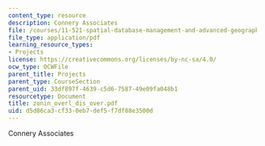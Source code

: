 ```yaml
---
content_type: resource
description: Connery Associates
file: /courses/11-521-spatial-database-management-and-advanced-geographic-information-systems-spring-2003/d5d86ca3cf330eb7def5f7df88e3500d_zonin_overl_dis_over.pdf
file_type: application/pdf
learning_resource_types:
- Projects
license: https://creativecommons.org/licenses/by-nc-sa/4.0/
ocw_type: OCWFile
parent_title: Projects
parent_type: CourseSection
parent_uid: 33df897f-4639-c5d6-7587-49e09fa048b1
resourcetype: Document
title: zonin_overl_dis_over.pdf
uid: d5d86ca3-cf33-0eb7-def5-f7df88e3500d
---
```

Connery Associates